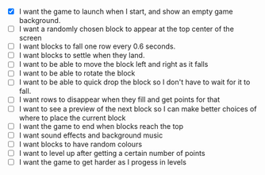 - [x] I want the game to launch when I start, and show an empty game background.
- [ ] I want a randomly chosen block to appear at the top center of the screen
- [ ] I want blocks to fall one row every 0.6 seconds.
- [ ] I want blocks to settle when they land.
- [ ] I want to be able to move the block left and right as it falls
- [ ] I want to be able to rotate the block
- [ ] I want to be able to quick drop the block so I don't have to wait for it to fall.
- [ ] I want rows to disappear when they fill and get points for that
- [ ] I want to see a preview of the next block so I can make better choices of where to place the current block
- [ ] I want the game to end when blocks reach the top
- [ ] I want sound effects and background music
- [ ] I want blocks to have random colours
- [ ] I want to level up after getting a certain number of points
- [ ] I want the game to get harder as I progess in levels

